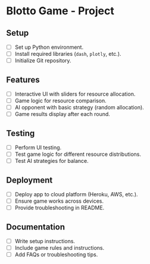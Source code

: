 # Blotto Game - Project

## Setup
- [ ] Set up Python environment.
- [ ] Install required libraries (`dash`, `plotly`, etc.).
- [ ] Initialize Git repository.

## Features
- [ ] Interactive UI with sliders for resource allocation.
- [ ] Game logic for resource comparison.
- [ ] AI opponent with basic strategy (random allocation).
- [ ] Game results display after each round.

## Testing
- [ ] Perform UI testing.
- [ ] Test game logic for different resource distributions.
- [ ] Test AI strategies for balance.

## Deployment
- [ ] Deploy app to cloud platform (Heroku, AWS, etc.).
- [ ] Ensure game works across devices.
- [ ] Provide troubleshooting in README.

## Documentation
- [ ] Write setup instructions.
- [ ] Include game rules and instructions.
- [ ] Add FAQs or troubleshooting tips.
